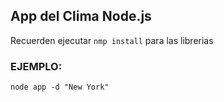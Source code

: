 
## App del Clima Node.js

Recuerden ejecutar ```nmp install``` para las librerias

### EJEMPLO:
```
node app -d "New York"
```